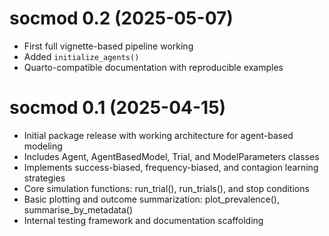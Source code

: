 # socmod 0.2 (2025-05-07)

- First full vignette-based pipeline working
- Added `initialize_agents()`
- Quarto-compatible documentation with reproducible examples

# socmod 0.1 (2025-04-15)

- Initial package release with working architecture for agent-based modeling
- Includes Agent, AgentBasedModel, Trial, and ModelParameters classes
- Implements success-biased, frequency-biased, and contagion learning strategies
- Core simulation functions: run_trial(), run_trials(), and stop conditions
- Basic plotting and outcome summarization: plot_prevalence(), summarise_by_metadata()
- Internal testing framework and documentation scaffolding


